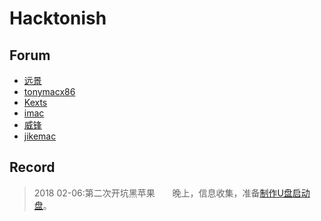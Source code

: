 # Hacktonish

## Forum
- [远景](http://bbs.pcbeta.com/forum.php?mod=viewthread&tid=1753483&page=1#pid47417983)
- [tonymacx86](https://www.tonymacx86.com/)
- [Kexts](http://www.insanelymac.com/forum/files/category/2-kexts/)
- [imac](https://imac.hk/tag/%E9%BB%91%E8%8B%B9%E6%9E%9C/)
- [威锋](https://bbs.feng.com/thread-htm-fid-102.html)
- [jikemac](https://www.jikemac.com/)

## Record
>2018
>02-06:第二次开坑黑苹果
       晚上，信息收集，准备[制作U盘启动盘](http://bbs.pcbeta.com/viewthread-1764286-1-5.html)。

